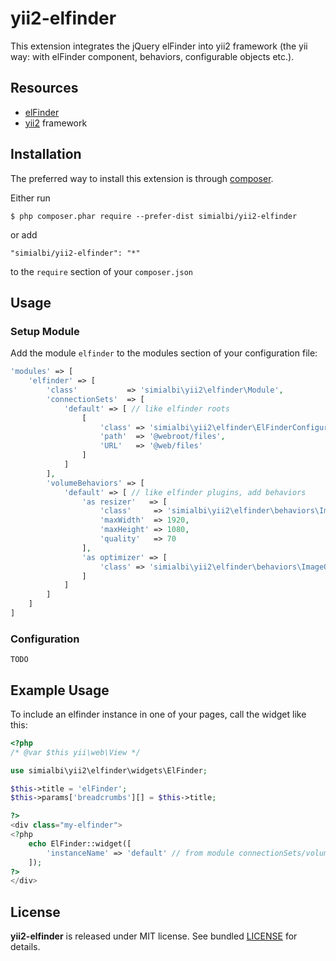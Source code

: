 # yii2-elfinder
This extension integrates the jQuery elFinder into yii2 framework (the yii way: with elFinder component, behaviors, 
configurable objects etc.).

## Resources
 * [elFinder](https://github.com/Studio-42/elFinder)
 * [yii2](https://github.com/yiisoft/yii2) framework
 
## Installation

The preferred way to install this extension is through [composer](http://getcomposer.org/download/).

Either run

```
$ php composer.phar require --prefer-dist simialbi/yii2-elfinder
```

or add 

```
"simialbi/yii2-elfinder": "*"
```

to the ```require``` section of your `composer.json`

## Usage

### Setup Module

Add the module `elfinder` to the modules section of your configuration file:

```php
'modules' => [
	'elfinder' => [
		'class'           => 'simialbi\yii2\elfinder\Module',
		'connectionSets'  => [
			'default' => [ // like elfinder roots
				[
					'class' => 'simialbi\yii2\elfinder\ElFinderConfigurationLocalFileSystem',
					'path'  => '@webroot/files',
					'URL'   => '@web/files'
				]
			]
		],
		'volumeBehaviors' => [
			'default' => [ // like elfinder plugins, add behaviors
				'as resizer'   => [
					'class'     => 'simialbi\yii2\elfinder\behaviors\ImageResizeBehavior',
					'maxWidth'  => 1920,
					'maxHeight' => 1080,
					'quality'   => 70
				],
				'as optimizer' => [
					'class' => 'simialbi\yii2\elfinder\behaviors\ImageOptimizeBehavior'
				]
			]
		]
	]
]
```

### Configuration

`TODO`

## Example Usage

To include an elfinder instance in one of your pages, call the widget like this:
```php
<?php
/* @var $this yii\web\View */

use simialbi\yii2\elfinder\widgets\ElFinder;

$this->title = 'elFinder';
$this->params['breadcrumbs'][] = $this->title;

?>
<div class="my-elfinder">
<?php
	echo ElFinder::widget([
		'instanceName' => 'default' // from module connectionSets/volumeBehaviors configuration (array key)
	]);
?>
</div>

```

## License

**yii2-elfinder** is released under MIT license. See bundled [LICENSE](LICENSE) for details.